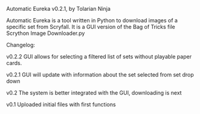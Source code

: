Automatic Eureka v0.2.1, by Tolarian Ninja

Automatic Eureka is a tool written in Python to download images of a specific set from Scryfall.
It is a GUI version of the Bag of Tricks file Scrython Image Downloader.py

Changelog:

v0.2.2
GUI allows for selecting a filtered list of sets without playable paper cards.

v0.2.1
GUI will update with information about the set selected from set drop down

v0.2
The system is better integrated with the GUI, downloading is next

v0.1
Uploaded initial files with first functions
